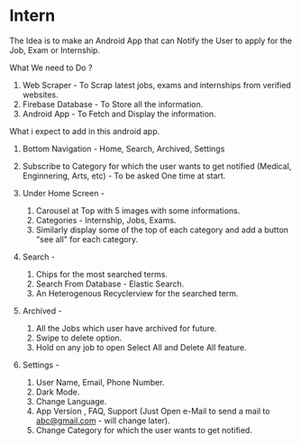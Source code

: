 # Intern

The Idea is to make an Android App that can Notify the User to apply for the Job, Exam or Internship.

What We need to Do ?

1. Web Scraper - To Scrap latest jobs, exams and internships from verified websites.
2. Firebase Database - To Store all the information.
3. Android App - To Fetch and Display the information.

What i expect to add in this android app.

1. Bottom Navigation - Home, Search, Archived, Settings
2. Subscribe to Category for which the user wants to get notified (Medical, Enginnering, Arts, etc) - To be asked One time at start.
3. Under Home Screen -
    1. Carousel at Top with 5 images with some informations.
    2. Categories - Internship, Jobs, Exams.
    3. Similarly display some of the top of each category and add a button "see all" for each category.
    
4. Search -
    1. Chips for the most searched terms.
    2. Search From Database - Elastic Search.
    3. An Heterogenous Recyclerview for the searched term.
    
5. Archived -
    1. All the Jobs which user have archived for future.
    2. Swipe to delete option.
    3. Hold on any job to open Select All and Delete All feature.
    
6. Settings - 
    1. User Name, Email, Phone Number.
    2. Dark Mode.
    3. Change Language.
    4. App Version , FAQ, Support (Just Open e-Mail to send a mail to abc@gmail.com - will change later).
    5. Change Category for which the user wants to get notified.
